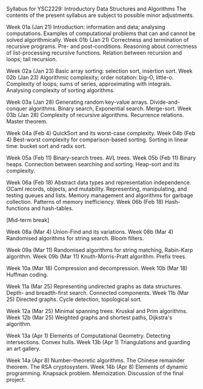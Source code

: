 Syllabus for YSC2229: Introductory Data Structures and Algorithms
The contents of the present syllabus are subject to possible minor adjustments.

Week 01a (Jan 21)
Introduction: information and data; analysing computations. Examples of computational problems that can and cannot be solved algorithmically.
Week 01b (Jan 21)
Correctness and termination of recursive programs. Pre- and post-conditions. Reasoning about correctness of list-processing recursive functions. Relation between recursion and loops; tail recursion.

Week 02a (Jan 23)
Basic array sorting: selection sort, insertion sort.
Week 02b (Jan 23)
Algorithmic complexity; order notation: big-O, little-o. Complexity of loops; sums of series, approximating with integrals. Analysing complexity of sorting algorithms.

Week 03a (Jan 28)
Generating random key-value arrays. Divide-and-conquer algorithms. Binary search, Exponential search. Merge-sort.
Week 03b (Jan 28)
Complexity of recursive algorithms. Recurrence relations. Master theorem.

Week 04a (Feb 4)
QuickSort and its worst-case complexity. 
Week 04b (Feb 4)
Best-worst complexity for comparison-based sorting. Sorting in linear time: bucket sort and radix sort.

Week 05a (Feb 11)
Binary-search trees. AVL trees. 
Week 05b (Feb 11)
Binary heaps. Connection between searching and sorting. Heap-sort and its complexity.

Week 06a (Feb 18)
Abstract data types and representation independence. OCaml records, objects, and mutability. Representing, manipulating, and testing queues and lists. Memory management and algorithms for garbage collection. Patterns of memory inefficiency.
Week 06b (Feb 18)
Hash-functions and hash-tables.

[Mid-term break]

Week 08a (Mar 4)
Union-Find and its variations. 
Week 08b (Mar 4)
Randomised algorithms for string search. Bloom filters.

Week 09a (Mar 11)
Randomised algorithms for string matching, Rabin-Karp algorithm.
Week 09b (Mar 11)
Knuth-Morris-Pratt algorithm. Prefix trees.

Week 10a (Mar 18)
Compression and decompression.
Week 10b (Mar 18)
Huffman coding.

Week 11a (Mar 25)
Representing undirected graphs as data structures. Depth- and breadth-first search. Connected components.
Week 11b (Mar 25)
Directed graphs. Cycle detection, topological sort.

Week 12a (Mar 25)
Minimal spanning trees. Kruskal and Prim algorithms.
Week 12b (Mar 25)
Weighted graphs and shortest paths, Dijkstra's algorithm.

Week 13a (Apr 1)
Elements of Computational Geometry. Detecting intersections. Convex hulls.
Week 13b (Apr 1)
Triangulations and guarding an art gallery.
 
Week 14a (Apr 8)
Number-theoretic algorithms. The Chinese remainder theorem. The RSA cryptosystem.
Week 14b (Apr 8)
Elements of dynamic programming. Knapsack problem. Memoization.
Discussion of the final project.
